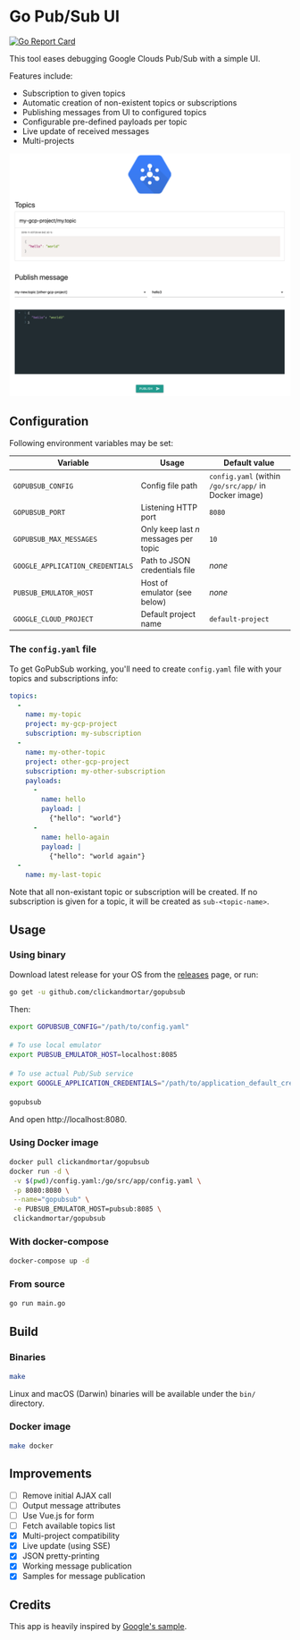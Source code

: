 # Go Pub/Sub UI

[![Go Report Card](https://goreportcard.com/badge/github.com/ClickAndMortar/GoPubSub)](https://goreportcard.com/report/github.com/ClickAndMortar/GoPubSub)

This tool eases debugging Google Clouds Pub/Sub with a simple UI.

Features include:

* Subscription to given topics
* Automatic creation of non-existent topics or subscriptions
* Publishing messages from UI to configured topics
* Configurable pre-defined payloads per topic
* Live update of received messages
* Multi-projects

![Screenshot](https://raw.githubusercontent.com/ClickAndMortar/GoPubSub/master/gopubsub.png)

## Configuration

Following environment variables may be set:

| Variable | Usage | Default value |
|---|---|---|
| `GOPUBSUB_CONFIG` | Config file path | `config.yaml` (within `/go/src/app/` in Docker image) |
| `GOPUBSUB_PORT` | Listening HTTP port | `8080` |
| `GOPUBSUB_MAX_MESSAGES` | Only keep last _n_ messages per topic | `10` |
| `GOOGLE_APPLICATION_CREDENTIALS` | Path to JSON credentials file | _none_ |
| `PUBSUB_EMULATOR_HOST` | Host of emulator (see below) | _none_ |
| `GOOGLE_CLOUD_PROJECT` | Default project name | `default-project` |

### The `config.yaml` file

To get GoPubSub working, you'll need to create `config.yaml` file with your topics and subscriptions info:

```yaml
topics:
  -
    name: my-topic
    project: my-gcp-project
    subscription: my-subscription
  -
    name: my-other-topic
    project: other-gcp-project
    subscription: my-other-subscription
    payloads:
      -
        name: hello
        payload: |
          {"hello": "world"}
      -
        name: hello-again
        payload: |
          {"hello": "world again"}
  -
    name: my-last-topic
```

Note that all non-existant topic or subscription will be created. If no subscription is given for a topic, it will be created as `sub-<topic-name>`.

## Usage

### Using binary

Download latest release for your OS from the [releases](https://github.com/ClickAndMortar/GoPubSub/releases) page, or run:

```bash
go get -u github.com/clickandmortar/gopubsub
```

Then:

```bash
export GOPUBSUB_CONFIG="/path/to/config.yaml"

# To use local emulator
export PUBSUB_EMULATOR_HOST=localhost:8085

# To use actual Pub/Sub service
export GOOGLE_APPLICATION_CREDENTIALS="/path/to/application_default_credentials.json"

gopubsub
```

And open http://localhost:8080.

### Using Docker image

```bash
docker pull clickandmortar/gopubsub
docker run -d \
 -v $(pwd)/config.yaml:/go/src/app/config.yaml \
 -p 8080:8080 \
 --name="gopubsub" \
 -e PUBSUB_EMULATOR_HOST=pubsub:8085 \
 clickandmortar/gopubsub
```

### With docker-compose

```bash
docker-compose up -d
```

### From source

```bash
go run main.go
```

## Build

### Binaries

```bash
make
```

Linux and macOS (Darwin) binaries will be available under the `bin/` directory.

### Docker image

```bash
make docker
```

## Improvements

* [ ] Remove initial AJAX call
* [ ] Output message attributes
* [ ] Use Vue.js for form
* [ ] Fetch available topics list
* [x] Multi-project compatibility
* [x] Live update (using SSE)
* [x] JSON pretty-printing
* [x] Working message publication
* [x] Samples for message publication

## Credits

This app is heavily inspired by [Google's sample](https://github.com/GoogleCloudPlatform/golang-samples/blob/master/appengine_flexible/pubsub/pubsub.go).

